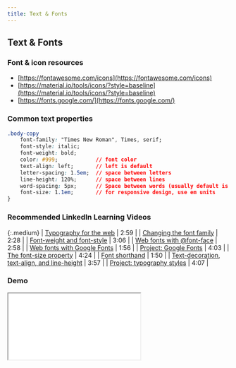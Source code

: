 ```yaml
---
title: Text & Fonts
---
```


## Text & Fonts

### Font & icon resources
* [https://fontawesome.com/icons](https://fontawesome.com/icons) 
* [https://material.io/tools/icons/?style=baseline](https://material.io/tools/icons/?style=baseline) 
* [https://fonts.google.com/](https://fonts.google.com/) 

### Common text properties

```css
.body-copy
    font-family: "Times New Roman", Times, serif;
    font-style: italic;
    font-weight: bold;
    color: #999;            // font color
    text-align: left;       // left is default
    letter-spacing: 1.5em;  // space between letters
    line-height: 120%;      // space between lines
    word-spacing: 5px;      // Space between words (usually default is good)
    font-size: 1.1em;       // for responsive design, use em units
}
```

### Recommended LinkedIn Learning Videos

{:.medium}
| <a href="https://www.linkedin.com/learning/css-essential-training-3/typography-for-the-web" target="_blank">Typography for the web</a> | 2:59 |
| <a href="https://www.linkedin.com/learning/css-essential-training-3/changing-the-font-family" target="_blank">Changing the font family</a> | 2:28 |
| <a href="https://www.linkedin.com/learning/css-essential-training-3/font-weight-and-font-style" target="_blank">Font-weight and font-style</a> | 3:06 |
| <a href="https://www.linkedin.com/learning/css-essential-training-3/web-fonts-with-font-face" target="_blank">Web fonts with @font-face</a> | 2:58 |
| <a href="https://www.linkedin.com/learning/css-essential-training-3/web-fonts-with-google-fonts" target="_blank">Web fonts with Google Fonts</a> | 1:56 |
| <a href="https://www.linkedin.com/learning/css-essential-training-3/project-google-fonts" target="_blank">Project: Google Fonts</a> | 4:03 |
| <a href="https://www.linkedin.com/learning/css-essential-training-3/the-font-size-property" target="_blank">The font-size property</a> | 4:24 |
| <a href="https://www.linkedin.com/learning/css-essential-training-3/font-shorthand" target="_blank">Font shorthand</a> | 1:50 |
| <a href="https://www.linkedin.com/learning/css-essential-training-3/text-decoration-text-align-and-line-height" target="_blank">Text-decoration, text-align, and line-height</a> | 3:57 |
| <a href="https://www.linkedin.com/learning/css-essential-training-3/project-typography-styles" target="_blank">Project: typography styles</a> | 4:07 |

### Demo

<iframe src="//codepen.io/alexpeach/embed/xOdLpg/?theme-id=18654&default-tab=html,result" allowfullscreen="true" class="codepen-frame"></iframe>
